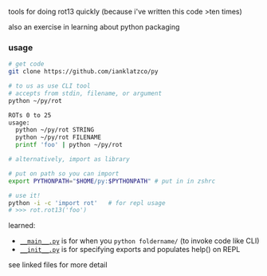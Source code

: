 tools for doing rot13 quickly (because i've written this code \>ten times)

also an exercise in learning about python packaging

### usage
```bash
# get code
git clone https://github.com/ianklatzco/py

# to us as use CLI tool
# accepts from stdin, filename, or argument
python ~/py/rot

ROTs 0 to 25
usage:
  python ~/py/rot STRING
  python ~/py/rot FILENAME
  printf 'foo' | python ~/py/rot

# alternatively, import as library

# put on path so you can import
export PYTHONPATH="$HOME/py:$PYTHONPATH" # put in in zshrc

# use it!
python -i -c 'import rot'   # for repl usage
# >>> rot.rot13('foo')
```

learned:
* [`__main__.py`](__main__.py) is for when you `python foldername/` (to invoke code like
CLI)
* [`__init__.py`](__init__.py) is for specifying exports and populates help() on REPL

see linked files for more detail

